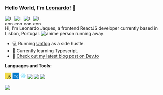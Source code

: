 ### Hello World, I'm [Leonardo!](https://www.leonardojaques.com/) 🌈 

<a href="https://twitter.com/intent/follow?original_referer=https%3A%2F%2Fplatform.twitter.com%2F&ref_src=twsrc%5Etfw&screen_name=leokindacodes&tw_p=followbutton">
  <img align="left" alt="Leonardo Jaques Twitter profile" src="https://img.icons8.com/color/96/000000/twitter.png" height="30" width="30"/>
</a>

<a href="https://www.linkedin.com/in/leonardojaques/">
  <img align="left" alt="Leonardo Jaques Linkedin profile" src="https://img.icons8.com/color/48/000000/linkedin-2.png" height="30" width="30" />
</a>

<a href="dsc.bio/leomjaques">
  <img align="left" alt="Leonardo Jaques Twitter profile" src="https://img.icons8.com/fluent/48/000000/discord-new-logo.png" height="30" width="30"/>
</a>

<a href="https://dev.to/leomjaques">
  <img align="left" alt="Leonardo Jaques Dev.to profile" src="https://d2fltix0v2e0sb.cloudfront.net/dev-badge.svg" height="30" width="30">
</a> <br/>

Hi, I'm Leonardo Jaques, a frontend ReactJS developer currently based in Lisbon, Portugal. <img alt="anime person running away" width="30px" src="https://media.giphy.com/media/l1IBiCSkcSjBntAs0/giphy.gif"/>


- 💻 Running [Unflop](https://unflop.me/) as a side hustle.
- 🎉 Currently learning Typescript.
- 🏓 <a href="https://dev.to/leomjaques/my-fav-resources-being-a-freelancer-as-a-side-hustle-15ml">Check out my latest blog post on Dev.to</a>




**Languages and Tools:**  

<code><img height="20" src="https://raw.githubusercontent.com/github/explore/80688e429a7d4ef2fca1e82350fe8e3517d3494d/topics/javascript/javascript.png"></code>
<code><img height="20" src="https://raw.githubusercontent.com/github/explore/80688e429a7d4ef2fca1e82350fe8e3517d3494d/topics/typescript/typescript.png"></code>
<code><img height="20" src="https://raw.githubusercontent.com/github/explore/80688e429a7d4ef2fca1e82350fe8e3517d3494d/topics/react/react.png"></code>
<code><img height="20" src="https://api.iconify.design/logos:gatsby.svg"></code>
<code><img height="20" src="https://api.iconify.design/logos:tailwindcss-icon.svg"></code>
<code><img height="20" src="https://api.iconify.design/logos:sass.svg"></code>

<a href="https://github.com/anuraghazra/github-readme-stats">
  <!-- Change the `github-readme-stats.anuraghazra1.vercel.app` to `github-readme-stats.vercel.app`  -->
  <img align="center" src="https://github-readme-stats.vercel.app/api/top-langs/?username=leonardomjq&layout=compact&theme=radical" />
</a>
